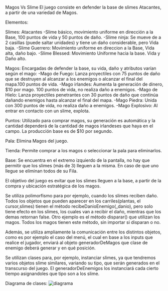 Magos Vs Slime
    El juego consiste en defender la base de slimes Atacantes, a partir de una variedad de Magos. 

Elementos:

Slimes: Atacantes
    -Slime básico, movimiento uniforme en dirección a la Base, 100 puntos de vida y 50 puntos de daño.
    -Slime ninja: Se mueve de a 2 casillas (puede saltar unidades) y tiene un daño considerable, pero Vida baja.
    -Slime Guerrero: Movimiento uniforme en direccion a la Base, Vida alta, daño bajo.
    -Slime Blessed: Movimiento Uniforme hacia la base. Vida y Daño alto.

Magos: Encargadas de defender la base, su vida, daño y atributos varían según el mago:
    -Mago de Fuego: Lanza proyectiles con 75 puntos de daño que se destruyen al alcanzar a los enemigos o alcanzar el final del mapa.100 puntos de vida.
    -Mago irlandes: Aumenta la generación de dinero, $10 por mago. 100 puntos de vida, no realiza daño a enemigos.
    -Mago de Hielo: Lanza proyectiles penetrantes con 30 puntos de daño que continúa dañando enemigos hasta alcanzar el final del mapa.
    -Mago Piedra: Unida con 300 puntos de vida, no realiza daño a enemigos.
    -Mago Explosivo: Al entrar en contacto con un slime, explota.

Puntos: Utilizado para comprar magos, su generación es automática y la cantidad dependerá de la cantidad de magos irlandeses que haya en el campo. La producción base es de $10 por segundo.

Pala: Elimina Magos del juego.

Tienda: Permite comprar a los magos o seleccionar la pala para eliminarlos.

Base: Se encuentra en el extremo izquierdo de la pantalla, no hay que permitir que los slimes (más de 3) lleguen a la misma. En caso de que uno llegue se eliminan todos de su Fila.

El objetivo del juego es evitar que los slimes lleguen a la base, a partir de la compra y ubicación estratégica de los magos.

Se utiliza polimorfismo para por ejemplo, cuando los slimes reciben daño. Todos los objetos que pueden aparecer en los carriles(plantas, el cursor,slimes) tienen el método recibeDanioEnemigo(_danio), pero solo tiene efecto en los slimes, los cuales van a recibir el daño, mientras que los demas retornan false.
Otro ejemplo es el método disparar() que utilizan los magos. Todos los magos tienen este método, sin importar si disparan o no.

Además, se utiliza ampliamente la comunicación entre los distintos objetos, como es por ejemplo el caso del menú, el cual en base a los inputs que realice el jugador, enviará al objeto generadorDeMagos que clase de enemigo deberá generar y en qué posición.

Se utilizan clases para, por ejemplo, instanciar slimes, ya que tendremos varios objetos slime similares, variando su tipo, que serán generados en el transcurso del juego. El generadorDeEnemigos los instanciará cada cierto tiempo asignandoles que tipo son a los slime.

Diagrama de clases:
![diagrama](https://github.com/user-attachments/assets/b51d1c70-d72a-4ee7-844f-f957f91a0d3d)

